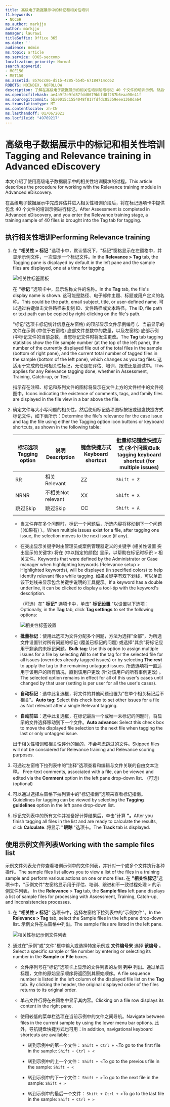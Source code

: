 ```yaml
---
title: 高级电子数据展示中的标记和相关性培训
f1.keywords:
- NOCSH
ms.author: markjjo
author: markjjo
manager: laurawi
titleSuffix: Office 365
ms.date: ''
audience: Admin
ms.topic: article
ms.service: O365-seccomp
localization_priority: Normal
search.appverid:
- MOE150
- MET150
ms.assetid: 8576cc86-d51b-4285-b54b-67184714cc62
ROBOTS: NOINDEX, NOFOLLOW
description: 了解在高级电子数据展示的相关性培训阶段标记 40 个文件的培训示例，然后使用这些步骤。
ms.openlocfilehash: ae4a9f2e9fd87fdd0679bbfd8f287b6eaa98e41f
ms.sourcegitcommit: 5ba0015c1554048f817fdfdc85359eee1368da64
ms.translationtype: MT
ms.contentlocale: zh-CN
ms.lasthandoff: 01/06/2021
ms.locfileid: "49769217"
---
```

# <a name="tagging-and-relevance-training-in-advanced-ediscovery"></a><span data-ttu-id="1ca7e-103">高级电子数据展示中的标记和相关性培训</span><span class="sxs-lookup"><span data-stu-id="1ca7e-103">Tagging and Relevance training in Advanced eDiscovery</span></span>
  
<span data-ttu-id="1ca7e-104">本文介绍了使用高级电子数据展示中的相关性培训模块的过程。</span><span class="sxs-lookup"><span data-stu-id="1ca7e-104">This article describes the procedure for working with the Relevance training module in Advanced eDiscovery.</span></span>
  
<span data-ttu-id="1ca7e-105">在高级电子数据展示中完成评估并进入相关性培训阶段后，将在标记选项卡中提供包含 40 个文件的培训示例进行标记。</span><span class="sxs-lookup"><span data-stu-id="1ca7e-105">After Assessment is completed in Advanced eDiscovery, and you enter the Relevance training stage, a training sample of 40 files is brought into the Tag tab for tagging.</span></span>
  
## <a name="performing-relevance-training"></a><span data-ttu-id="1ca7e-106">执行相关性培训</span><span class="sxs-lookup"><span data-stu-id="1ca7e-106">Performing Relevance training</span></span>

1. <span data-ttu-id="1ca7e-107">在 **"相关性 \> 标记** "选项卡中，默认情况下，"标记"窗格显示在左窗格中，并显示示例文件，一次显示一个标记文件。</span><span class="sxs-lookup"><span data-stu-id="1ca7e-107">In the **Relevance \> Tag** tab, the Tagging pane is displayed by default in the left pane and the sample files are displayed, one at a time for tagging.</span></span>

    ![相关性标签面板](../media/0cf19ab4-b427-4a7f-8749-0f4ed9afaf58.png)
  
    <span data-ttu-id="1ca7e-109">在 **"标记** "选项卡中，显示名称文件的名称。</span><span class="sxs-lookup"><span data-stu-id="1ca7e-109">In the **Tag** tab, the file's display name is shown.</span></span> <span data-ttu-id="1ca7e-110">这可能是路径、电子邮件主题、标题或用户定义的名称。</span><span class="sxs-lookup"><span data-stu-id="1ca7e-110">This could be the path, email subject, title, or user-defined name.</span></span> <span data-ttu-id="1ca7e-111">可以通过右键单击文件路径来复制 ID、文件路径或文本路径。</span><span class="sxs-lookup"><span data-stu-id="1ca7e-111">The ID, file path or text path can be copied by right-clicking on the file's path.</span></span>

    <span data-ttu-id="1ca7e-112">"标记"选项卡标记统计信息在左窗格) 的顶部显示文件示例编号 (、当前显示的文件在示例 (中位于右窗格) 底部文件总数中的数量，以及左窗格) 底部示例 (中标记文件的当前总数，当您标记文件时将发生更改。</span><span class="sxs-lookup"><span data-stu-id="1ca7e-112">The **Tag** tab tagging statistics show the file sample number (at the top of the left pane), the number of the currently displayed file out of the total files in the sample (bottom of right pane), and the current total number of tagged files in the sample (bottom of the left pane), which changes as you tag files.</span></span> <span data-ttu-id="1ca7e-113">这适用于完成的任何相关性标记，无论是在评估、培训、跟进还是测试中。</span><span class="sxs-lookup"><span data-stu-id="1ca7e-113">This applies for any Relevance tagging done, whether in Assessment, Training, Catch-up, or Test.</span></span>

    <span data-ttu-id="1ca7e-114">指示存在注释、标记和系列文件的图标将显示在文件上方的文件栏中的文件视图中。</span><span class="sxs-lookup"><span data-stu-id="1ca7e-114">Icons indicating the existence of comments, tags, and family files are displayed in the file view in a bar above the file.</span></span>

2. <span data-ttu-id="1ca7e-115">确定文件与大小写问题的相关性，然后使用标记选项图标按钮或键盘快捷方式标记文件，如下表所示：</span><span class="sxs-lookup"><span data-stu-id="1ca7e-115">Determine the file's relevance for the case issue and tag the file using either the Tagging option icon buttons or keyboard shortcuts, as shown in the following table:</span></span>

   |<span data-ttu-id="1ca7e-116">**标记选项**</span><span class="sxs-lookup"><span data-stu-id="1ca7e-116">**Tagging option**</span></span>|<span data-ttu-id="1ca7e-117">**说明**</span><span class="sxs-lookup"><span data-stu-id="1ca7e-117">**Description**</span></span>|<span data-ttu-id="1ca7e-118">**键盘快捷方式**</span><span class="sxs-lookup"><span data-stu-id="1ca7e-118">**Keyboard shortcut**</span></span>|<span data-ttu-id="1ca7e-119">**批量标记键盘快捷方式 (多个问题)**</span><span class="sxs-lookup"><span data-stu-id="1ca7e-119">**Bulk tagging keyboard shortcut (for multiple issues)**</span></span>|
   |-----|-----|-----|-----|
   |<span data-ttu-id="1ca7e-120">R</span><span class="sxs-lookup"><span data-stu-id="1ca7e-120">R</span></span>  <br/> |<span data-ttu-id="1ca7e-121">相关</span><span class="sxs-lookup"><span data-stu-id="1ca7e-121">Relevant</span></span>  <br/> |<span data-ttu-id="1ca7e-122">Z</span><span class="sxs-lookup"><span data-stu-id="1ca7e-122">Z</span></span>  <br/> |`Shift + Z`  <br/> |
   |<span data-ttu-id="1ca7e-123">NR</span><span class="sxs-lookup"><span data-stu-id="1ca7e-123">NR</span></span>  <br/> |<span data-ttu-id="1ca7e-124">不相关</span><span class="sxs-lookup"><span data-stu-id="1ca7e-124">Not relevant</span></span>  <br/> |<span data-ttu-id="1ca7e-125">X</span><span class="sxs-lookup"><span data-stu-id="1ca7e-125">X</span></span>  <br/> |`Shift + X`  <br/> |
   |<span data-ttu-id="1ca7e-126">跳过</span><span class="sxs-lookup"><span data-stu-id="1ca7e-126">Skip</span></span>  <br/> |<span data-ttu-id="1ca7e-127">跳过</span><span class="sxs-lookup"><span data-stu-id="1ca7e-127">Skip</span></span>  <br/> |<span data-ttu-id="1ca7e-128">C</span><span class="sxs-lookup"><span data-stu-id="1ca7e-128">C</span></span>  <br/> |`Shift + A`  <br/> |
   |||||

   - <span data-ttu-id="1ca7e-129">当文件存在多个问题时，标记一个问题后，所选内容将移动到下一个问题 (（如果有) ）。</span><span class="sxs-lookup"><span data-stu-id="1ca7e-129">When multiple issues exist for a file, after tagging one issue, the selection moves to the next issue (if any).</span></span>  

   - <span data-ttu-id="1ca7e-130">在突出显示关键字时由管理员或案例管理器定义的关键字 (相关性设置 突出显示的关键字) 将在 (中以指定的颜色) 显示，以帮助在标记时标识 \> 相关文件。</span><span class="sxs-lookup"><span data-stu-id="1ca7e-130">Keywords that were defined by the Administrator or Case manager when highlighting keywords (Relevance setup \> Highlighted keywords), will be displayed (in specified colors) to help identify relevant files while tagging.</span></span> <span data-ttu-id="1ca7e-131">如果关键字有双下划线，可以单击该下划线来显示包含关键字说明的工具提示。</span><span class="sxs-lookup"><span data-stu-id="1ca7e-131">If a keyword has a double underline, it can be clicked to display a tool-tip with the keyword's description.</span></span>

     <span data-ttu-id="1ca7e-132">（可选）在" **标记"** 选项卡中，单击" **标记设置** "以设置以下选项：</span><span class="sxs-lookup"><span data-stu-id="1ca7e-132">Optionally, in the **Tag** tab, click **Tag settings** to set the following options:</span></span>

      ![相关性标签设置](../media/533e89fa-7eb4-409e-ab07-f5aab9296dd8.png)
  
   - <span data-ttu-id="1ca7e-134">**批量标记**：使用此选项为文件分配多个问题，方法为选择"全部"，为所选文件设置针对所有问题的标记 (覆盖已标记的问题) 或选择"其余"将标记应用于剩余的未标记问题。</span><span class="sxs-lookup"><span data-stu-id="1ca7e-134">**Bulk tag**: Use this option to assign multiple issues for a file by selecting **All** to set the tag for the selected file for all issues (overrides already tagged issues) or by selecting **The rest** to apply the tag to the remaining untagged issues.</span></span> <span data-ttu-id="1ca7e-135">所选选项将一直适用于该用户的所有情况，直到该用户更改 (针对该用户的所有事例更改) 。</span><span class="sxs-lookup"><span data-stu-id="1ca7e-135">The selected option remains in effect for all of this user's cases until changed by that user (setting is per user for all the user's cases).</span></span>

   - <span data-ttu-id="1ca7e-136">**自动标记**：选中此复选框，将文件的其他问题设置为"在单个相关标记后不相关"。</span><span class="sxs-lookup"><span data-stu-id="1ca7e-136">**Auto tag**: Select this check box to set other issues for a file as Not relevant after a single Relevant tagging.</span></span>

   - <span data-ttu-id="1ca7e-137">**自动前进**：选中此复选框，在标记最后一个或唯一未标记的问题时，将显示的文件选择移动到下一个文件。</span><span class="sxs-lookup"><span data-stu-id="1ca7e-137">**Auto advance**: Select this check box to move the displayed file selection to the next file when tagging the last or only untagged issue.</span></span>

    <span data-ttu-id="1ca7e-138">出于相关性培训和相关性评分的目的，不会考虑跳过的文件。</span><span class="sxs-lookup"><span data-stu-id="1ca7e-138">Skipped files will not be considered for Relevance training and Relevance scoring purposes.</span></span>

3. <span data-ttu-id="1ca7e-139">可通过左窗格下拉列表中的"注释"选项查看和编辑与文件关联的自由文本注释。 </span><span class="sxs-lookup"><span data-stu-id="1ca7e-139">Free-text comments, associated with a file, can be viewed and edited via the **Comment** option in the left pane drop-down list.</span></span> <span data-ttu-id="1ca7e-140">（可选）</span><span class="sxs-lookup"><span data-stu-id="1ca7e-140">(optional)</span></span>

4. <span data-ttu-id="1ca7e-141">可以通过选择左窗格下拉列表中的"标记指南"选项来查看标记指南。</span><span class="sxs-lookup"><span data-stu-id="1ca7e-141">Guidelines for tagging can be viewed by selecting the **Tagging guidelines** option in the left pane drop-down list.</span></span>

5. <span data-ttu-id="1ca7e-142">标记完列表中的所有文件并准备好计算结果后，单击"计算 **"。**</span><span class="sxs-lookup"><span data-stu-id="1ca7e-142">After you finish tagging all files in the list and are ready to calculate the results, click **Calculate**.</span></span> <span data-ttu-id="1ca7e-143">将显示 **"跟踪** "选项卡。</span><span class="sxs-lookup"><span data-stu-id="1ca7e-143">The **Track** tab is displayed.</span></span>  

## <a name="working-with-the-sample-files-list"></a><span data-ttu-id="1ca7e-144">使用示例文件列表</span><span class="sxs-lookup"><span data-stu-id="1ca7e-144">Working with the sample files list</span></span>

<span data-ttu-id="1ca7e-145">示例文件列表允许你查看培训示例中的文件列表，并针对一个或多个文件执行各种操作。</span><span class="sxs-lookup"><span data-stu-id="1ca7e-145">The sample files list allows you to view a list of the files in a training sample and perform various actions on one or more files.</span></span> <span data-ttu-id="1ca7e-146">在 **"相关性标记**"选项卡中，"示例文件"左窗格显示用于评估、培训、跟进和不一致过程处理 \> 的示例文件列表。 </span><span class="sxs-lookup"><span data-stu-id="1ca7e-146">In the **Relevance** \> **Tag** tab, the **Sample files** left pane displays a list of sample files for processing with Assessment, Training, Catch-up, and Inconsistencies processes.</span></span>
  
1. <span data-ttu-id="1ca7e-147">在 **"相关性 \> 标记"** 选项卡中，选择左窗格下拉列表中的"示例文件"。</span><span class="sxs-lookup"><span data-stu-id="1ca7e-147">In the **Relevance \> Tag** tab, select the Sample files in the left pane drop-down list.</span></span> <span data-ttu-id="1ca7e-148">示例文件在左窗格中列出。</span><span class="sxs-lookup"><span data-stu-id="1ca7e-148">The sample files are listed in the left pane.</span></span>

    ![相关性标记示例文件列表](../media/fd058bdd-645a-4af1-a1eb-bff08581cb18.png)
  
2. <span data-ttu-id="1ca7e-150">通过在"示例"或"文件"框中输入或选择特定示例或 **文件编号来** 选择 **该编号** 。</span><span class="sxs-lookup"><span data-stu-id="1ca7e-150">Select a specific sample or file number by entering or selecting its number in the **Sample** or **File** boxes.</span></span>

   - <span data-ttu-id="1ca7e-151">文件序列号在"标记"选项卡上显示的文件列表的左侧 **列中** 列出。通过单击标题，文件的原始显示顺序将返回到其原始顺序。</span><span class="sxs-lookup"><span data-stu-id="1ca7e-151">A file sequence number is listed in the left column of the displayed file list on the **Tag** tab. By clicking the header, the original displayed order of the files returns to its original order.</span></span>

   - <span data-ttu-id="1ca7e-152">单击文件行将在右窗格中显示其内容。</span><span class="sxs-lookup"><span data-stu-id="1ca7e-152">Clicking on a file row displays its content in the right pane.</span></span>

   - <span data-ttu-id="1ca7e-153">使用较低的菜单栏选项在当前示例中的文件之间导航。</span><span class="sxs-lookup"><span data-stu-id="1ca7e-153">Navigate between files in the current sample by using the lower menu bar options.</span></span> <span data-ttu-id="1ca7e-154">此外，导航键盘快捷方式也可用：</span><span class="sxs-lookup"><span data-stu-id="1ca7e-154">In addition, navigational keyboard shortcuts are available:</span></span>
  
     - <span data-ttu-id="1ca7e-155">转到示例中的第一个文件： `Shift + Ctrl + <`</span><span class="sxs-lookup"><span data-stu-id="1ca7e-155">To go to the first file in the sample: `Shift + Ctrl + <`</span></span>

     - <span data-ttu-id="1ca7e-156">转到示例中的上一个文件： `Shift + <`</span><span class="sxs-lookup"><span data-stu-id="1ca7e-156">To go to the previous file in the sample: `Shift + <`</span></span>

     - <span data-ttu-id="1ca7e-157">转到示例中的下一个文件： `Shift + >`</span><span class="sxs-lookup"><span data-stu-id="1ca7e-157">To go to the next file in the sample: `Shift + >`</span></span>

     - <span data-ttu-id="1ca7e-158">转到示例中的最后一个文件： `Shift + Ctrl + >`</span><span class="sxs-lookup"><span data-stu-id="1ca7e-158">To go to the last file in the sample: `Shift + Ctrl + >`</span></span>

